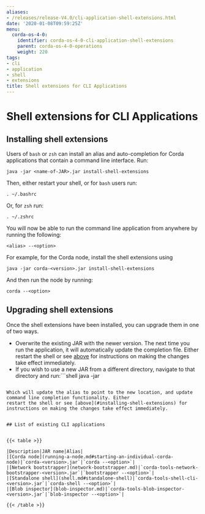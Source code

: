 ```yaml
---
aliases:
- /releases/release-V4.0/cli-application-shell-extensions.html
date: '2020-01-08T09:59:25Z'
menu:
  corda-os-4-0:
    identifier: corda-os-4-0-cli-application-shell-extensions
    parent: corda-os-4-0-operations
    weight: 220
tags:
- cli
- application
- shell
- extensions
title: Shell extensions for CLI Applications
---
```



# Shell extensions for CLI Applications



## Installing shell extensions

Users of `bash` or `zsh` can install an alias and auto-completion for Corda applications that contain a command line interface. Run:

```shell
java -jar <name-of-JAR>.jar install-shell-extensions
```

Then, either restart your shell, or for `bash` users run:

```shell
. ~/.bashrc
```

Or, for `zsh` run:

```shell
. ~/.zshrc
```

You will now be able to run the command line application from anywhere by running the following:

```shell
<alias> --<option>
```

For example, for the Corda node, install the shell extensions using

```shell
java -jar corda-<version>.jar install-shell-extensions
```

And then run the node by running:

```shell
corda --<option>
```


## Upgrading shell extensions

Once the shell extensions have been installed, you can upgrade them in one of two ways.


* Overwrite the existing JAR with the newer version. The next time you run the application, it will automatically update
the completion file. Either restart the shell or see [above](#installing-shell-extensions) for instructions
on making the changes take effect immediately.
* If you wish to use a new JAR from a different directory, navigate to that directory and run:```shell
java -jar <name-of-JAR>
```

Which will update the alias to point to the new location, and update command line completion functionality. Either
restart the shell or see [above](#installing-shell-extensions) for instructions on making the changes take effect immediately.


## List of existing CLI applications


{{< table >}}

|Description|JAR name|Alias|
|[Corda node](running-a-node.md#starting-an-individual-corda-node)|`corda-<version>.jar`|`corda --<option>`|
|[Network bootstrapper](network-bootstrapper.md)|`corda-tools-network-bootstrapper-<version>.jar`|`bootstrapper --<option>`|
|[Standalone shell](shell.md#standalone-shell)|`corda-tools-shell-cli-<version>.jar`|`corda-shell --<option>`|
|[Blob inspector](blob-inspector.md)|`corda-tools-blob-inspector-<version>.jar`|`blob-inspector --<option>`|

{{< /table >}}

